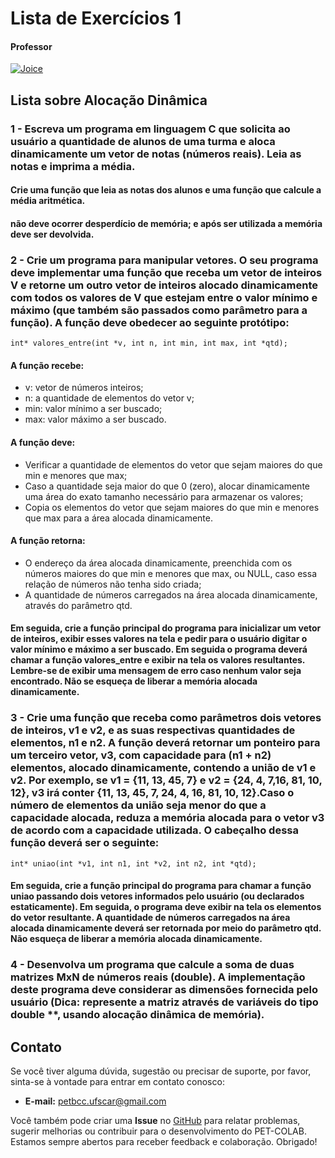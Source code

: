# Lista de Exercícios 1

#### Professor
[![Joice](https://img.shields.io/badge/Joice_Otsuka-%2300599C.svg?style=for-the-badge&logo=GoogleScholar&logoColor=white)](https://site.dc.ufscar.br/docente/5cee7e5d48365a001679f750)



## Lista sobre Alocação Dinâmica

### 1 - Escreva um programa em linguagem C que solicita ao usuário a quantidade de alunos de uma turma e aloca dinamicamente um vetor de notas (números reais). Leia as notas e imprima a média.

#### Crie uma função que leia as notas dos alunos e uma função que calcule a média aritmética.
#### não deve ocorrer desperdício de memória; e após ser utilizada a memória deve ser devolvida.


### 2 - Crie um programa para manipular vetores. O seu programa deve implementar uma função que receba um vetor de inteiros V e retorne um outro vetor de inteiros alocado dinamicamente com todos os valores de V que estejam entre o valor mínimo e máximo (que também são passados como parâmetro para a função). A função deve obedecer ao seguinte protótipo:

```
int* valores_entre(int *v, int n, int min, int max, int *qtd);
```

#### A função recebe:
- v: vetor de números inteiros;
- n: a quantidade de elementos do vetor v;
- min: valor mínimo a ser buscado;
- max: valor máximo a ser buscado.

#### A função deve:
- Verificar a quantidade de elementos do vetor que sejam maiores do que min e menores que max;
- Caso a quantidade seja maior do que 0 (zero), alocar dinamicamente uma área do exato tamanho necessário para armazenar os valores;
- Copia os elementos do vetor que sejam maiores do que min e menores que max para a área alocada dinamicamente.

#### A função retorna:
- O endereço da área alocada dinamicamente, preenchida com os números maiores do que min e menores que max, ou NULL, caso essa relação de números não tenha sido criada;
- A quantidade de números carregados na área alocada dinamicamente, através do parâmetro qtd.

#### Em seguida, crie a função principal do programa para inicializar um vetor de inteiros, exibir esses valores na tela e pedir para o usuário digitar o valor mínimo e máximo a ser buscado. Em seguida o programa deverá chamar a função valores_entre e exibir na tela os valores resultantes. Lembre-se de exibir uma mensagem de erro caso nenhum valor seja encontrado. Não se esqueça de liberar a memória alocada dinamicamente.

### 3 - Crie uma função que receba como parâmetros dois vetores de inteiros, v1 e v2, e as suas respectivas quantidades de elementos, n1 e n2. A função deverá retornar um ponteiro para um terceiro vetor, v3, com capacidade para (n1 + n2) elementos, alocado dinamicamente, contendo a união de v1 e v2. Por exemplo, se v1 = {11, 13, 45, 7} e v2 = {24, 4, 7,16, 81, 10, 12}, v3 irá conter {11, 13, 45, 7, 24, 4, 16, 81, 10, 12}.Caso o número de elementos da união seja menor do que a capacidade alocada, reduza a memória alocada para o vetor v3 de acordo com a capacidade utilizada. O cabeçalho dessa função deverá ser o seguinte: 

```
int* uniao(int *v1, int n1, int *v2, int n2, int *qtd);
```

#### Em seguida, crie a função principal do programa para chamar a função uniao passando dois vetores informados pelo usuário (ou declarados estaticamente). Em seguida, o programa deve exibir na tela os elementos do vetor resultante. A quantidade de números carregados na área alocada dinamicamente deverá ser retornada por meio do parâmetro qtd. Não esqueça de liberar a memória alocada dinamicamente.

### 4 - Desenvolva um programa que calcule a soma de duas matrizes MxN de números reais (double). A implementação deste programa deve considerar as dimensões fornecida pelo usuário (Dica: represente a matriz através de variáveis do tipo double **, usando alocação dinâmica de memória).

## Contato

Se você tiver alguma dúvida, sugestão ou precisar de suporte, por favor, sinta-se à vontade para entrar em contato conosco:

- **E-mail:** petbcc.ufscar@gmail.com

Você também pode criar uma **Issue** no [GitHub](https://github.com/petbccufscar/pet-colab/issues) para relatar problemas, sugerir melhorias ou contribuir para o desenvolvimento do PET-COLAB. Estamos sempre abertos para receber feedback e colaboração. Obrigado!